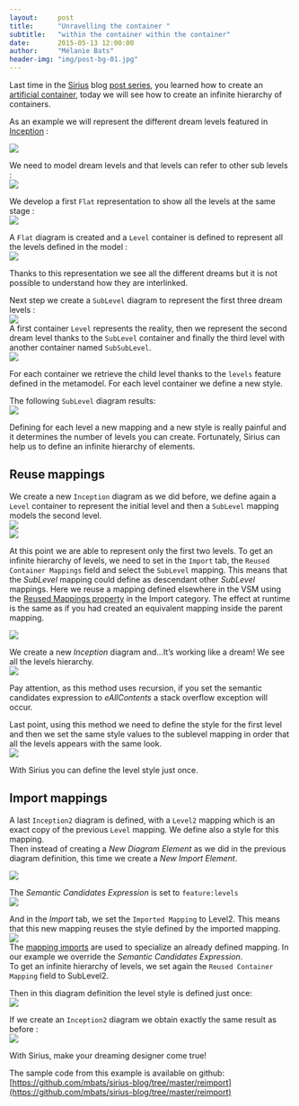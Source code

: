 ```yaml
---
layout:     post
title:      "Unravelling the container "
subtitle:   "within the container within the container"
date:       2015-05-13 12:00:00
author:     "Mélanie Bats"
header-img: "img/post-bg-01.jpg"
---
```

Last time in the [Sirius](http://www.eclipse.org/sirius/) blog [post series](http://melb.enix.org/category/sirius/), you learned how to create an [artificial container](http://melb.enix.org/sirius/artificial-container/), today we will see how to create an infinite hierarchy of containers.

As an example we will represent the different dream levels featured in [Inception](http://en.wikipedia.org/wiki/Inception) :

[![](https://raw.githubusercontent.com/mbats/sirius-blog/master/reimport/blog/images/inception_poster.jpg)](http://minimalmovieposters.tumblr.com/post/32154330691/inception-by-ojasvi-mohanty)

We need to model dream levels and that levels can refer to other sub levels :  
![](https://raw.githubusercontent.com/mbats/sirius-blog/master/reimport/blog/images/metamodel.png)

We develop a first `Flat` representation to show all the levels at the same stage :  
![](https://raw.githubusercontent.com/mbats/sirius-blog/master/reimport/blog/images/flat_vsm.png)

A `Flat` diagram is created and a `Level` container is defined to represent all the levels defined in the model :  
![](https://raw.githubusercontent.com/mbats/sirius-blog/master/reimport/blog/images/flat.png)

Thanks to this representation we see all the different dreams but it is not possible to understand how they are interlinked.

Next step we create a `SubLevel` diagram to represent the first three dream levels :  
![](https://raw.githubusercontent.com/mbats/sirius-blog/master/reimport/blog/images/sublevel_vsm.png)  
A first container `Level` represents the reality, then we represent the second dream level thanks to the `SubLevel` container and finally the third level with another container named `SubSubLevel`.  
![](https://raw.githubusercontent.com/mbats/sirius-blog/master/reimport/blog/images/new_container_menu.png)

For each container we retrieve the child level thanks to the `levels` feature defined in the metamodel. For each level container we define a new style.

The following `SubLevel` diagram results:  
![](https://raw.githubusercontent.com/mbats/sirius-blog/master/reimport/blog/images/sublevel.png)

Defining for each level a new mapping and a new style is really painful and it determines the number of levels you can create. Fortunately, Sirius can help us to define an infinite hierarchy of elements.

## Reuse mappings

We create a new `Inception` diagram as we did before, we define again a `Level` container to represent the initial level and then a `SubLevel` mapping models the second level.  
![](https://raw.githubusercontent.com/mbats/sirius-blog/master/reimport/blog/images/inception_vsm_level.png)  
![](https://raw.githubusercontent.com/mbats/sirius-blog/master/reimport/blog/images/inception_vsm_sublevel.png)

At this point we are able to represent only the first two levels. To get an infinite hierarchy of levels, we need to set in the `Import` tab, the `Reused Container Mappings` field and select the `SubLevel` mapping. This means that the _SubLevel_ mapping could define as descendant other _SubLevel_ mappings. Here we reuse a mapping defined elsewhere in the VSM using the [Reused Mappings property](http://www.eclipse.org/sirius/doc/specifier/diagrams/Diagrams.html#containers) in the Import category. The effect at runtime is the same as if you had created an equivalent mapping inside the parent mapping.

![](https://raw.githubusercontent.com/mbats/sirius-blog/master/reimport/blog/images/inception_vsm_sublevel_import.png)

We create a new _Inception_ diagram and…It’s working like a dream! We see all the levels hierarchy.  
![](https://raw.githubusercontent.com/mbats/sirius-blog/master/reimport/blog/images/inception.png)

Pay attention, as this method uses recursion, if you set the semantic candidates expression to _eAllContents_ a stack overflow exception will occur.

Last point, using this method we need to define the style for the first level and then we set the same style values to the sublevel mapping in order that all the levels appears with the same look.  
![](https://raw.githubusercontent.com/mbats/sirius-blog/master/reimport/blog/images/inception_vsm_styles.png)

With Sirius you can define the level style just once.

## Import mappings

A last `Inception2` diagram is defined, with a `Level2` mapping which is an exact copy of the previous `Level` mapping. We define also a style for this mapping.  
Then instead of creating a _New Diagram Element_ as we did in the previous diagram definition, this time we create a _New Import Element_.

![](https://raw.githubusercontent.com/mbats/sirius-blog/master/reimport/blog/images/new_container_import_menu.png)

The _Semantic Candidates Expression_ is set to `feature:levels`  
![](https://raw.githubusercontent.com/mbats/sirius-blog/master/reimport/blog/images/inception2_vsm_sublevel.png)

And in the _Import_ tab, we set the `Imported Mapping` to Level2\. This means that this new mapping reuses the style defined by the imported mapping.  
![](https://raw.githubusercontent.com/mbats/sirius-blog/master/reimport/blog/images/inception2_vsm_sublevel_import.png)  
The [mapping imports](http://www.eclipse.org/sirius/doc/specifier/diagrams/Diagrams.html#mapping_imports) are used to specialize an already defined mapping. In our example we override the _Semantic Candidates Expression_.  
To get an infinite hierarchy of levels, we set again the `Reused Container Mapping` field to SubLevel2.

Then in this diagram definition the level style is defined just once:  
![](https://raw.githubusercontent.com/mbats/sirius-blog/master/reimport/blog/images/inception2_vsm_style.png)

If we create an `Inception2` diagram we obtain exactly the same result as before :  
![](https://raw.githubusercontent.com/mbats/sirius-blog/master/reimport/blog/images/inception2.png)

With Sirius, make your dreaming designer come true!

The sample code from this example is available on github: [https://github.com/mbats/sirius-blog/tree/master/reimport](https://github.com/mbats/sirius-blog/tree/master/reimport)